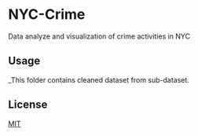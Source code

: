 # NYC-Crime
Data analyze and visualization of crime activities in NYC

## Usage
_This folder contains cleaned dataset from sub-dataset.

## License
[MIT](https://choosealicense.com/licenses/mit/)
